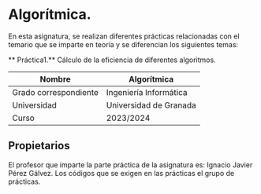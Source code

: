 # Algorítmica.

En esta asignatura, se realizan diferentes prácticas relacionadas con el temario que se imparte en teoría y se diferencian los siguientes temas:

** Práctica1.** Cálculo de la eficiencia de diferentes algoritmos.

| Nombre                | Algorítmica                                               |
| --------------------- | --------------------------------------------------------- |
| Grado correspondiente | Ingeniería Informática                                    |
| Universidad           | Universidad de Granada                                    |
| Curso                 | 2023/2024                                                 |




## Propietarios
El profesor que imparte la parte práctica de la asignatura es: Ignacio Javier Pérez Gálvez.
Los códigos que se exigen en las prácticas el grupo de prácticas.
